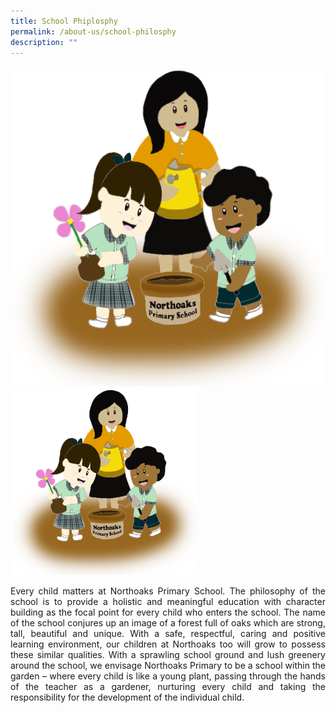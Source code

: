 ```yaml
---
title: School Phiplosphy
permalink: /about-us/school-philosphy
description: ""
---
```

![](/images/philosophy-image.png)
    <img src="/images/philosophy-image.png" 
         width="300"
				 height="300">
				 
<p style="text-align: justify">Every child matters at Northoaks Primary School. The philosophy of the school is to provide a holistic and meaningful education with character building as the focal point for every child who enters the school. The name of the school conjures up an image of a forest full of oaks which are strong, tall, beautiful and unique. With a safe, respectful, caring and positive learning environment, our children at Northoaks too will grow to possess these similar qualities. With a sprawling school ground and lush greenery around the school, we envisage Northoaks Primary to be a school within the garden – where every child is like a young plant, passing through the hands of the teacher as a gardener, nurturing every child and taking the responsibility for the development of the individual child.